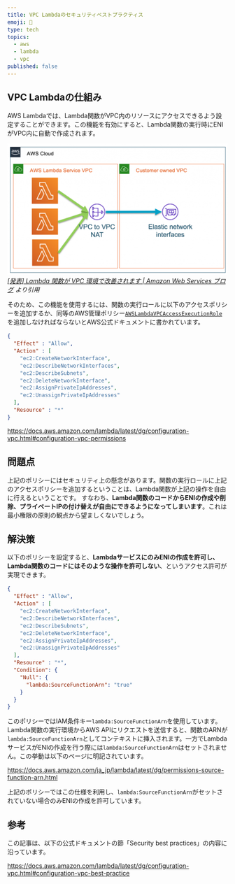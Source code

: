 ```yaml
---
title: VPC Lambdaのセキュリティベストプラクティス
emoji: 🔌
type: tech
topics:
  - aws
  - lambda
  - vpc
published: false
---
```


## VPC Lambdaの仕組み

AWS Lambdaでは、Lambda関数がVPC内のリソースにアクセスできるよう設定することができます。この機能を有効にすると、Lambda関数の実行時にENIがVPC内に自動で作成されます。

![VPC Lambdaのアーキテクチャ](/images/lambda-vpc-security/architecture.png)
*[[発表] Lambda 関数が VPC 環境で改善されます | Amazon Web Services ブログ](https://aws.amazon.com/jp/blogs/news/announcing-improved-vpc-networking-for-aws-lambda-functions/) より引用*

そのため、この機能を使用するには、関数の実行ロールに以下のアクセスポリシーを追加するか、同等のAWS管理ポリシー[`AWSLambdaVPCAccessExecutionRole`](https://docs.aws.amazon.com/ja_jp/aws-managed-policy/latest/reference/AWSLambdaVPCAccessExecutionRole.html)を追加しなければならないとAWS公式ドキュメントに書かれています。

```json
{
  "Effect" : "Allow",
  "Action" : [
    "ec2:CreateNetworkInterface",
    "ec2:DescribeNetworkInterfaces",
    "ec2:DescribeSubnets",
    "ec2:DeleteNetworkInterface",
    "ec2:AssignPrivateIpAddresses",
    "ec2:UnassignPrivateIpAddresses"
  ],
  "Resource" : "*"
}
```

https://docs.aws.amazon.com/lambda/latest/dg/configuration-vpc.html#configuration-vpc-permissions

## 問題点

上記のポリシーにはセキュリティ上の懸念があります。関数の実行ロールに上記のアクセスポリシーを追加するということは、Lambda関数が上記の操作を自由に行えるということです。
すなわち、**Lambda関数のコードからENIの作成や削除、プライベートIPの付け替えが自由にできるようになってしまいます**。これは最小権限の原則の観点から望ましくないでしょう。

## 解決策

以下のポリシーを設定すると、**LambdaサービスにのみENIの作成を許可し、Lambda関数のコードにはそのような操作を許可しない**、というアクセス許可が実現できます。

```json
{
  "Effect" : "Allow",
  "Action" : [
    "ec2:CreateNetworkInterface",
    "ec2:DescribeNetworkInterfaces",
    "ec2:DescribeSubnets",
    "ec2:DeleteNetworkInterface",
    "ec2:AssignPrivateIpAddresses",
    "ec2:UnassignPrivateIpAddresses"
  ],
  "Resource" : "*",
  "Condition": {
    "Null": {
      "lambda:SourceFunctionArn": "true"
    }
  }
}
```

このポリシーではIAM条件キー`lambda:SourceFunctionArn`を使用しています。
Lambda関数の実行環境からAWS APIにリクエストを送信すると、関数のARNが`lambda:SourceFunctionArn`としてコンテキストに挿入されます。一方でLambdaサービスがENIの作成を行う際には`lambda:SourceFunctionArn`はセットされません。この挙動は以下のページに明記されています。

https://docs.aws.amazon.com/ja_jp/lambda/latest/dg/permissions-source-function-arn.html

上記のポリシーではこの仕様を利用し、`lambda:SourceFunctionArn`がセットされていない場合のみENIの作成を許可しています。

## 参考

この記事は、以下の公式ドキュメントの節「Security best practices」の内容に沿っています。

https://docs.aws.amazon.com/lambda/latest/dg/configuration-vpc.html#configuration-vpc-best-practice

